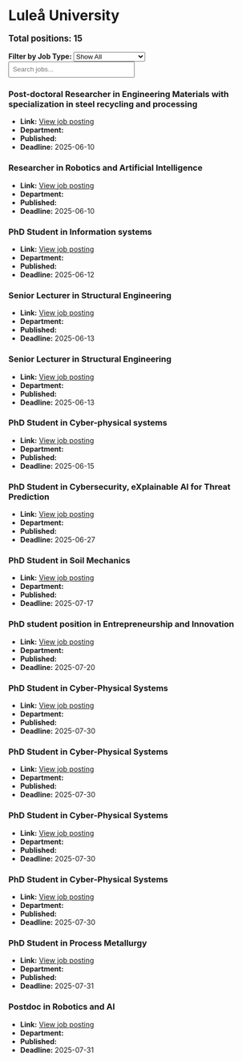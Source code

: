 # Luleå University
<p style="font-size: 1.2em; font-weight: bold;">Total positions: 15</p>


<div id="filters" style="margin: 1em 0;">
  <label for="filterType"><strong>Filter by Job Type:</strong></label>
  <select id="filterType" style="margin-right: 1em;">
    <option value="">Show All</option>
    <option value="PhD">PhD</option>
    <option value="Postdoc/Researcher">Postdoc/Researcher</option>
    <option value="Lecturer/Professor">Lecturer/Professor</option>
    <option value="Research Engineer">Research Engineer</option>    
    <option value="Other">Other</option>
  </select>
  <input type="text" id="jobFilter" placeholder="Search jobs..." style="padding: 0.5em; width: 50%;">
</div>

<div id="jobList">
<div class="job" data-type="None" style="margin-bottom: 1.5em;">

</div>

<div class="job" data-type="PhD" style="margin-bottom: 1.5em;">
<h3>Post-doctoral Researcher in Engineering Materials with specialization in steel recycling and processing</h3>

- **Link:** [View job posting](https://www.ltu.se/en/about-ltu/work-at-ltu/vacant-positions#item-9083)
- **Department:** 
- **Published:** 
- **Deadline:** 2025-06-10

</div>

<div class="job" data-type="Postdoc/Researcher" style="margin-bottom: 1.5em;">
<h3>Researcher in Robotics and Artificial Intelligence</h3>

- **Link:** [View job posting](https://www.ltu.se/en/about-ltu/work-at-ltu/vacant-positions#item-9175)
- **Department:** 
- **Published:** 
- **Deadline:** 2025-06-10

</div>

<div class="job" data-type="PhD" style="margin-bottom: 1.5em;">
<h3>PhD Student in Information systems</h3>

- **Link:** [View job posting](https://www.ltu.se/en/about-ltu/work-at-ltu/vacant-positions#item-9178)
- **Department:** 
- **Published:** 
- **Deadline:** 2025-06-12

</div>

<div class="job" data-type="Lecturer/Professor" style="margin-bottom: 1.5em;">
<h3>Senior Lecturer in Structural Engineering</h3>

- **Link:** [View job posting](https://www.ltu.se/en/about-ltu/work-at-ltu/vacant-positions#item-9173)
- **Department:** 
- **Published:** 
- **Deadline:** 2025-06-13

</div>

<div class="job" data-type="Lecturer/Professor" style="margin-bottom: 1.5em;">
<h3>Senior Lecturer in Structural Engineering</h3>

- **Link:** [View job posting](https://www.ltu.se/en/about-ltu/work-at-ltu/vacant-positions#item-9184)
- **Department:** 
- **Published:** 
- **Deadline:** 2025-06-13

</div>

<div class="job" data-type="PhD" style="margin-bottom: 1.5em;">
<h3>PhD Student in Cyber-physical systems</h3>

- **Link:** [View job posting](https://www.ltu.se/en/about-ltu/work-at-ltu/vacant-positions#item-9076)
- **Department:** 
- **Published:** 
- **Deadline:** 2025-06-15

</div>

<div class="job" data-type="PhD" style="margin-bottom: 1.5em;">
<h3>PhD Student in Cybersecurity,  eXplainable AI for Threat Prediction</h3>

- **Link:** [View job posting](https://www.ltu.se/en/about-ltu/work-at-ltu/vacant-positions#item-9208)
- **Department:** 
- **Published:** 
- **Deadline:** 2025-06-27

</div>

<div class="job" data-type="PhD" style="margin-bottom: 1.5em;">
<h3>PhD Student in Soil Mechanics</h3>

- **Link:** [View job posting](https://www.ltu.se/en/about-ltu/work-at-ltu/vacant-positions#item-9198)
- **Department:** 
- **Published:** 
- **Deadline:** 2025-07-17

</div>

<div class="job" data-type="PhD" style="margin-bottom: 1.5em;">
<h3>PhD student position in Entrepreneurship and Innovation</h3>

- **Link:** [View job posting](https://www.ltu.se/en/about-ltu/work-at-ltu/vacant-positions#item-9167)
- **Department:** 
- **Published:** 
- **Deadline:** 2025-07-20

</div>

<div class="job" data-type="PhD" style="margin-bottom: 1.5em;">
<h3>PhD Student in Cyber-Physical Systems</h3>

- **Link:** [View job posting](https://www.ltu.se/en/about-ltu/work-at-ltu/vacant-positions#item-9112)
- **Department:** 
- **Published:** 
- **Deadline:** 2025-07-30

</div>

<div class="job" data-type="PhD" style="margin-bottom: 1.5em;">
<h3>PhD Student in Cyber-Physical Systems</h3>

- **Link:** [View job posting](https://www.ltu.se/en/about-ltu/work-at-ltu/vacant-positions#item-9110)
- **Department:** 
- **Published:** 
- **Deadline:** 2025-07-30

</div>

<div class="job" data-type="PhD" style="margin-bottom: 1.5em;">
<h3>PhD Student in Cyber-Physical Systems</h3>

- **Link:** [View job posting](https://www.ltu.se/en/about-ltu/work-at-ltu/vacant-positions#item-9107)
- **Department:** 
- **Published:** 
- **Deadline:** 2025-07-30

</div>

<div class="job" data-type="PhD" style="margin-bottom: 1.5em;">
<h3>PhD Student in Cyber-Physical Systems</h3>

- **Link:** [View job posting](https://www.ltu.se/en/about-ltu/work-at-ltu/vacant-positions#item-9104)
- **Department:** 
- **Published:** 
- **Deadline:** 2025-07-30

</div>

<div class="job" data-type="PhD" style="margin-bottom: 1.5em;">
<h3>PhD Student in Process Metallurgy</h3>

- **Link:** [View job posting](https://www.ltu.se/en/about-ltu/work-at-ltu/vacant-positions#item-9212)
- **Department:** 
- **Published:** 
- **Deadline:** 2025-07-31

</div>

<div class="job" data-type="Postdoc/Researcher" style="margin-bottom: 1.5em;">
<h3>Postdoc in Robotics and AI</h3>

- **Link:** [View job posting](https://www.ltu.se/en/about-ltu/work-at-ltu/vacant-positions#item-9237)
- **Department:** 
- **Published:** 
- **Deadline:** 2025-07-31
</div></div>

<script>
document.addEventListener("DOMContentLoaded", function () {
  const typeSelect = document.getElementById('filterType');
  const textInput = document.getElementById('jobFilter');
  const jobBlocks = document.querySelectorAll('.job');

  function updateDisplay() {
    const selected = typeSelect.value.toLowerCase();
    const query = textInput.value.toLowerCase();

    jobBlocks.forEach(job => {
      const jobType = (job.dataset.type || "").toLowerCase();
      const matchesType = !selected || jobType === selected;
      const matchesQuery = job.textContent.toLowerCase().includes(query);
      job.style.display = (matchesType && matchesQuery) ? '' : 'none';
    });
  }

  typeSelect.addEventListener('change', updateDisplay);
  textInput.addEventListener('input', updateDisplay);
});
</script>
